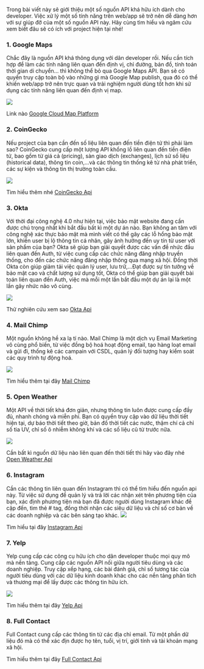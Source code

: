 Trong bài viết này sẽ giới thiệu một số nguồn API khá hữu ích dành cho developer. Việc xử lý một số tính năng trên web/app sẽ trở nên dễ dàng hơn với sự giúp đỡ của một số nguồn API này. Hãy cùng tìm hiểu và ngâm cứu xem biết đâu sẽ có ích với project hiện tại nhé!

### 1. Google Maps

Chắc đây là nguồn API khá thông dụng với dân developer rồi. Nếu cần tích hợp để làm các tính năng liên quan đến định vị, chỉ đường, bản đồ, tính toán thời gian di chuyển... thì không thể bỏ qua Google Maps API. Bạn sẽ có quyền truy cập toàn bộ vào những gì mà Google Map publish, qua đó có thể khiến web/app trở nên trực quan và trải nghiệm người dùng tốt hơn khi sử dụng các tính năng liên quan đến định vị map.

![](https://images.viblo.asia/2627a7e3-1f57-4198-8ee8-69b99883cf89.jpeg)

Link nào [Google Cloud Map Platform](https://cloud.google.com/maps-platform)

### 2. CoinGecko

Nếu project của bạn cần đến số liệu liên quan đến tiền điện tử thì phải làm sao? CoinGecko cung cấp một lượng API khổng lồ liên quan đến tiền điện tử, bao gồm từ giá cả (pricing), sàn giao dịch (exchanges), lịch sử số liệu (historical data), thông tin coin,...và các thông tin thống kê từ nhà phát triển, các sự kiện và thông tin thị trường toàn cầu.

![](https://images.viblo.asia/004dbddc-df24-4877-a66b-ac1149abaae3.png)

Tìm hiểu thêm nhé [CoinGecko Api](https://www.coingecko.com/api/)

### 3. Okta
Với thời đại công nghệ 4.0 như hiện tại, việc bảo mật website đang cần được chú trọng nhất khi bắt đầu bất kì một dự án nào. Bạn không an tâm với công nghệ xác thực bảo mật mà mình viết có thể gây các lỗ hổng bảo mật lớn, khiến user bị lộ thông tin cá nhân, gây ảnh hưởng đến uy tín từ user với sản phẩm của bạn? Okta sẽ giúp bạn giải quyết được các vấn đề nhức đầu liên quan đến Auth, từ việc cung cấp các chức năng đăng nhập truyền thống, cho đến các chức năng đăng nhập thông qua mạng xã hội. Đồng thời Okta còn giúp giảm tải việc quản lý user, lưu trữ,...Đạt được sự tin tưởng về bảo mật cao và chất lượng sử dụng tốt, Okta có thể giúp bạn giải quyết bài toán liên quan đến Auth, việc mà mỗi một lần bắt đầu một dự án lại là một lần gây nhức não vô cùng.

![](https://images.viblo.asia/d7cf6133-2268-48f8-80a0-647093c03660.png)

Thử nghiên cứu xem sao [Okta Api](https://developer.okta.com/)

### 4. Mail Chimp⁣⁣
Một nguồn không hề xa lạ tí nào. Mail Chimp là một dịch vụ Email Marketing vô cùng phổ biến, từ việc đồng bộ hoá hoạt động email, tạo hàng loạt email và gửi đi, thống kê các campain với CSDL, quản lý đối tượng hay kiểm soát các quy trình tự động hoá. 

![](https://images.viblo.asia/0a68ee61-e277-411f-af61-eeb795f44d15.png)

Tìm hiểu thêm tại đây [Mail Chimp](https://mailchimp.com/developer/)

### 5. Open Weather⁣⁣
Một API về thời tiết khá đơn giản, nhưng thông tin luôn được cung cấp đầy đủ, nhanh chóng và miễn phí. Bạn có quyền truy cập vào dữ liệu thời tiết hiện tại, dự báo thời tiết theo giờ, bản đồ thời tiết các nước, thậm chí cả chỉ số tia UV, chỉ số ô nhiễm không khí và các số liệu cũ từ trước nữa. 

![](https://images.viblo.asia/a419743b-0aca-4266-a45a-373fc11dff26.png)

Cần bất kì nguồn dữ liệu nào liên quan đến thời tiết thì hãy vào đây nhé [Open Weather Api](https://openweathermap.org/api)

### 6. Instagram⁣⁣
Cần các thông tin liên quan đến Instagram thì có thể tìm hiểu đến nguồn api này. Từ việc sử dụng để quản lý và trả lời các nhận xét trên phương tiện của bạn, xác định phương tiện mà bạn đã được người dùng Instagram khác đề cập đến, tìm thẻ # tag, đồng thời nhận các siêu dữ liệu và chỉ số cơ bản về các doanh nghiệp và các bên sáng tạo khác. 
![](https://images.viblo.asia/2ecbb08c-a00a-455f-83c0-dd1c36b93e46.jpeg)

Tìm hiểu tại đây [Instagram Api](https://developers.facebook.com/docs/instagram)

### 7. Yelp⁣⁣
Yelp cung cấp các công cụ hữu ích cho dân developer thuộc mọi quy mô mà nền tảng. Cung cấp các nguồn API nối giữa người tiêu dùng và các doanh nghiệp. Truy cập xếp hạng, các bài đánh giá, chỉ số tương tác của người tiêu dùng với các dữ liệu kinh doanh khác cho các nền tảng phân tích và thương mại để lấy được các thông tin hữu ích.

![](https://images.viblo.asia/ce1c23ab-cfc0-4b7e-8788-0a58020bd02e.png)

Tìm hiểu thêm tại đây [Yelp Api](https://www.yelp.com/developers)

### 8. Full Contact
Full Contact cung cấp các thông tin từ các địa chỉ email. Từ một phần dữ liệu đó mà có thể xác địn được họ tên, tuổi, vị trí, giới tính và tài khoản mạng xã hội.

Tìm hiểu thêm tại đây [Full Contact Api](https://www.fullcontact.com/developer-portal/)